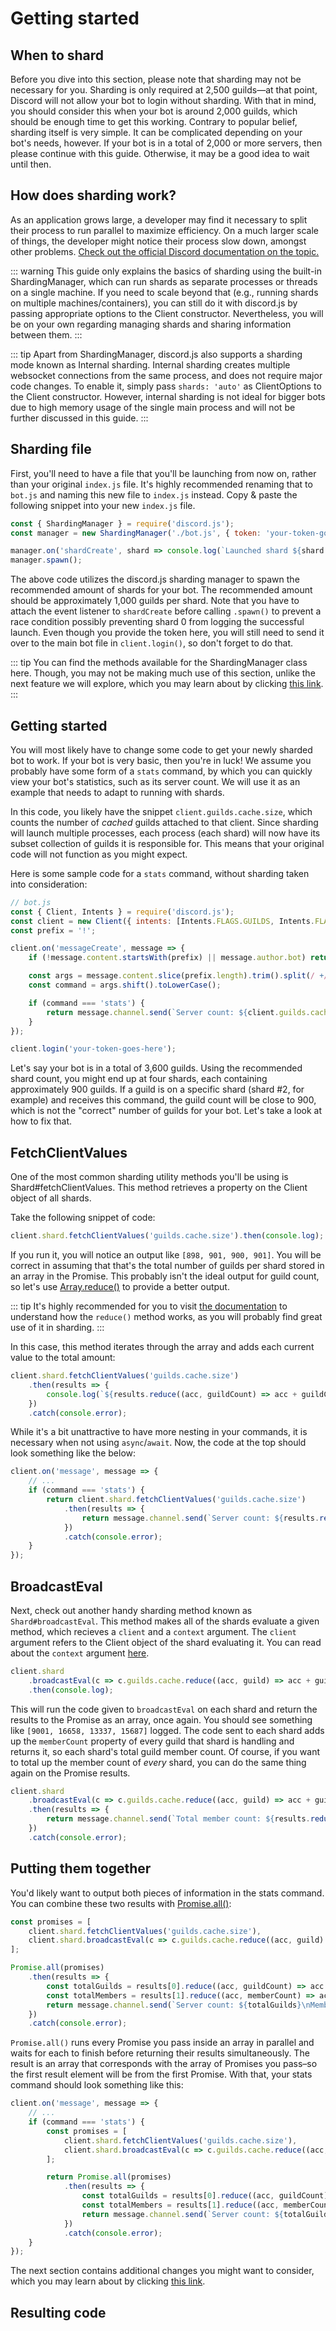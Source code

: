 # Getting started

## When to shard

Before you dive into this section, please note that sharding may not be necessary for you. Sharding is only required at 2,500 guilds—at that point, Discord will not allow your bot to login without sharding. With that in mind, you should consider this when your bot is around 2,000 guilds, which should be enough time to get this working. Contrary to popular belief, sharding itself is very simple. It can be complicated depending on your bot's needs, however. If your bot is in a total of 2,000 or more servers, then please continue with this guide. Otherwise, it may be a good idea to wait until then.

## How does sharding work?

As an application grows large, a developer may find it necessary to split their process to run parallel to maximize efficiency. On a much larger scale of things, the developer might notice their process slow down, amongst other problems.
[Check out the official Discord documentation on the topic.](https://discord.com/developers/docs/topics/gateway#sharding)

::: warning
This guide only explains the basics of sharding using the built-in ShardingManager, which can run shards as separate processes or threads on a single machine. If you need to scale beyond that (e.g., running shards on multiple machines/containers), you can still do it with discord.js by passing appropriate options to the Client constructor. Nevertheless, you will be on your own regarding managing shards and sharing information between them.
:::

::: tip
Apart from ShardingManager, discord.js also supports a sharding mode known as Internal sharding. Internal sharding creates multiple websocket connections from the same process, and does not require major code changes. To enable it, simply pass `shards: 'auto'` as ClientOptions to the Client constructor. However, internal sharding is not ideal for bigger bots due to high memory usage of the single main process and will not be further discussed in this guide.
:::

## Sharding file

First, you'll need to have a file that you'll be launching from now on, rather than your original `index.js` file. It's highly recommended renaming that to `bot.js` and naming this new file to `index.js` instead. Copy & paste the following snippet into your new `index.js` file.

```js
const { ShardingManager } = require('discord.js');
const manager = new ShardingManager('./bot.js', { token: 'your-token-goes-here' });

manager.on('shardCreate', shard => console.log(`Launched shard ${shard.id}`));
manager.spawn();
```

The above code utilizes the discord.js sharding manager to spawn the recommended amount of shards for your bot. The recommended amount should be approximately 1,000 guilds per shard. Note that you have to attach the event listener to `shardCreate` before calling `.spawn()` to prevent a race condition possibly preventing shard 0 from logging the successful launch. Even though you provide the token here, you will still need to send it over to the main bot file in `client.login()`, so don't forget to do that.

::: tip
You can find the methods available for the ShardingManager class <DocsLink path="class/ShardingManager">here</DocsLink>. Though, you may not be making much use of this section, unlike the next feature we will explore, which you may learn about by clicking [this link](/sharding/additional-information.md).
:::

## Getting started

You will most likely have to change some code to get your newly sharded bot to work. If your bot is very basic, then you're in luck! We assume you probably have some form of a `stats` command, by which you can quickly view your bot's statistics, such as its server count. We will use it as an example that needs to adapt to running with shards.

In this code, you likely have the snippet `client.guilds.cache.size`, which counts the number of *cached* guilds attached to that client. Since sharding will launch multiple processes, each process (each shard) will now have its subset collection of guilds it is responsible for. This means that your original code will not function as you might expect.

Here is some sample code for a `stats` command, without sharding taken into consideration:

```js
// bot.js
const { Client, Intents } = require('discord.js');
const client = new Client({ intents: [Intents.FLAGS.GUILDS, Intents.FLAGS.GUILD_MESSAGES] });
const prefix = '!';

client.on('messageCreate', message => {
	if (!message.content.startsWith(prefix) || message.author.bot) return;

	const args = message.content.slice(prefix.length).trim().split(/ +/);
	const command = args.shift().toLowerCase();

	if (command === 'stats') {
		return message.channel.send(`Server count: ${client.guilds.cache.size}`);
	}
});

client.login('your-token-goes-here');
```

Let's say your bot is in a total of 3,600 guilds. Using the recommended shard count, you might end up at four shards, each containing approximately 900 guilds. If a guild is on a specific shard (shard #2, for example) and receives this command, the guild count will be close to 900, which is not the "correct" number of guilds for your bot. Let's take a look at how to fix that.

## FetchClientValues

One of the most common sharding utility methods you'll be using is <DocsLink path="class/ShardClientUtil?scrollTo=fetchClientValues">Shard#fetchClientValues</DocsLink>. This method retrieves a property on the Client object of all shards.

Take the following snippet of code:

```js
client.shard.fetchClientValues('guilds.cache.size').then(console.log);
```

If you run it, you will notice an output like `[898, 901, 900, 901]`. You will be correct in assuming that that's the total number of guilds per shard stored in an array in the Promise. This probably isn't the ideal output for guild count, so let's use [Array.reduce()](https://developer.mozilla.org/en-US/docs/Web/JavaScript/Reference/Global_Objects/Array/Reduce) to provide a better output.

::: tip
It's highly recommended for you to visit [the documentation](https://developer.mozilla.org/en-US/docs/Web/JavaScript/Reference/Global_Objects/Array/Reduce) to understand how the `reduce()` method works, as you will probably find great use of it in sharding.
:::

In this case, this method iterates through the array and adds each current value to the total amount:

```js
client.shard.fetchClientValues('guilds.cache.size')
	.then(results => {
		console.log(`${results.reduce((acc, guildCount) => acc + guildCount, 0)} total guilds`);
	})
	.catch(console.error);
```

While it's a bit unattractive to have more nesting in your commands, it is necessary when not using `async`/`await`. Now, the code at the top should look something like the below:

```js {4-8}
client.on('message', message => {
	// ...
	if (command === 'stats') {
		return client.shard.fetchClientValues('guilds.cache.size')
			.then(results => {
				return message.channel.send(`Server count: ${results.reduce((acc, guildCount) => acc + guildCount, 0)}`);
			})
			.catch(console.error);
	}
});
```

## BroadcastEval

Next, check out another handy sharding method known as <DocsLink path="class/ShardClientUtil?scrollTo=broadcastEval">`Shard#broadcastEval`</DocsLink>. This method makes all of the shards evaluate a given method, which recieves a `client` and a `context` argument. The `client` argument refers to the Client object of the shard evaluating it. You can read about the `context` argument [here](/sharding/additional-information.md#eval-arguments).

```js
client.shard
	.broadcastEval(c => c.guilds.cache.reduce((acc, guild) => acc + guild.memberCount, 0))
	.then(console.log);
```

This will run the code given to `broadcastEval` on each shard and return the results to the Promise as an array, once again. You should see something like `[9001, 16658, 13337, 15687]` logged. The code sent to each shard adds up the `memberCount` property of every guild that shard is handling and returns it, so each shard's total guild member count. Of course, if you want to total up the member count of *every* shard, you can do the same thing again on the Promise results.

```js
client.shard
	.broadcastEval(c => c.guilds.cache.reduce((acc, guild) => acc + guild.memberCount, 0))
	.then(results => {
		return message.channel.send(`Total member count: ${results.reduce((acc, memberCount) => acc + memberCount, 0)}`);
	})
	.catch(console.error);
```

## Putting them together

You'd likely want to output both pieces of information in the stats command. You can combine these two results with [Promise.all()](https://developer.mozilla.org/en-US/docs/Web/JavaScript/Reference/Global_Objects/Promise/all):

```js
const promises = [
	client.shard.fetchClientValues('guilds.cache.size'),
	client.shard.broadcastEval(c => c.guilds.cache.reduce((acc, guild) => acc + guild.memberCount, 0)),
];

Promise.all(promises)
	.then(results => {
		const totalGuilds = results[0].reduce((acc, guildCount) => acc + guildCount, 0);
		const totalMembers = results[1].reduce((acc, memberCount) => acc + memberCount, 0);
		return message.channel.send(`Server count: ${totalGuilds}\nMember count: ${totalMembers}`);
	})
	.catch(console.error);
```

`Promise.all()` runs every Promise you pass inside an array in parallel and waits for each to finish before returning their results simultaneously. The result is an array that corresponds with the array of Promises you pass–so the first result element will be from the first Promise. With that, your stats command should look something like this:

```js {4-15}
client.on('message', message => {
	// ...
	if (command === 'stats') {
		const promises = [
			client.shard.fetchClientValues('guilds.cache.size'),
			client.shard.broadcastEval(c => c.guilds.cache.reduce((acc, guild) => acc + guild.memberCount, 0)),
		];

		return Promise.all(promises)
			.then(results => {
				const totalGuilds = results[0].reduce((acc, guildCount) => acc + guildCount, 0);
				const totalMembers = results[1].reduce((acc, memberCount) => acc + memberCount, 0);
				return message.channel.send(`Server count: ${totalGuilds}\nMember count: ${totalMembers}`);
			})
			.catch(console.error);
	}
});
```

The next section contains additional changes you might want to consider, which you may learn about by clicking [this link](/sharding/additional-information.md).

## Resulting code

<ResultingCode path="sharding/getting-started" />
